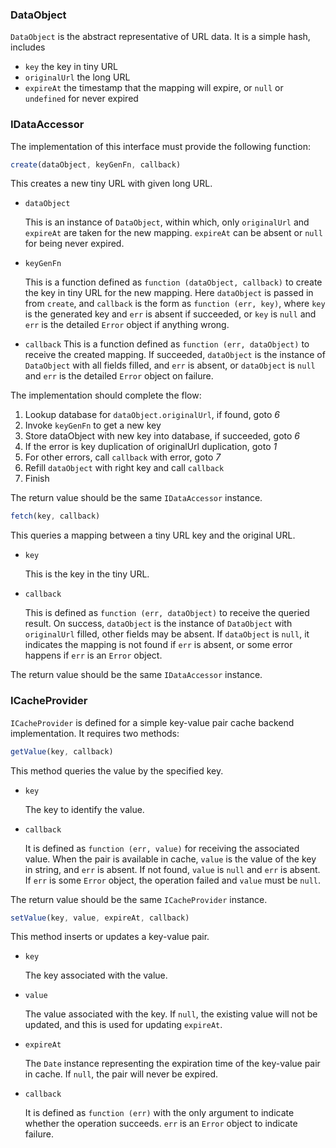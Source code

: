 ### DataObject
`DataObject` is the abstract representative of URL data. It is a simple hash, includes

* `key` the key in tiny URL
* `originalUrl` the long URL
* `expireAt` the timestamp that the mapping will expire, or `null` or `undefined` for never expired

### IDataAccessor
The implementation of this interface must provide the following function:

```javascript
create(dataObject, keyGenFn, callback)
```
This creates a new tiny URL with given long URL.

* `dataObject` 

    This is an instance of `DataObject`, within which, only `originalUrl` and `expireAt` are taken for the new mapping.
    `expireAt` can be absent or `null` for being never expired.

* `keyGenFn` 

    This is a function defined as `function (dataObject, callback)` to create the key in tiny URL for the new mapping.
    Here `dataObject` is passed in from `create`, and `callback` is the form as `function (err, key)`,
    where `key` is the generated key and `err` is absent if succeeded, or `key` is `null` and `err` is the detailed `Error` object if anything wrong.

* `callback` 
    This is a function defined as `function (err, dataObject)` to receive the created mapping.
    If succeeded, `dataObject` is the instance of `DataObject` with all fields filled, and `err` is absent, or `dataObject` is `null` and `err` is the detailed `Error` object on failure.

The implementation should complete the flow:
1. Lookup database for `dataObject.originalUrl`, if found, goto _6_
2. Invoke `keyGenFn` to get a new key
3. Store dataObject with new key into database, if succeeded, goto _6_
4. If the error is key duplication of originalUrl duplication, goto _1_
5. For other errors, call `callback` with error, goto _7_
6. Refill `dataObject` with right key and call `callback`
7. Finish

The return value should be the same `IDataAccessor` instance.

```javascript
fetch(key, callback)
```
This queries a mapping between a tiny URL key and the original URL.

* `key`

    This is the key in the tiny URL.

* `callback`

    This is defined as `function (err, dataObject)` to receive the queried result.
    On success, `dataObject` is the instance of `DataObject` with `originalUrl` filled, other fields may be absent.
    If `dataObject` is `null`, it indicates the mapping is not found if `err` is absent, or some error happens if `err` is an `Error` object.

The return value should be the same `IDataAccessor` instance.

### ICacheProvider
`ICacheProvider` is defined for a simple key-value pair cache backend implementation. It requires two methods:

```javascript
getValue(key, callback)
```
This method queries the value by the specified key.

* `key`

   The key to identify the value.

* `callback`

    It is defined as `function (err, value)` for receiving the associated value.
    When the pair is available in cache, `value` is the value of the key in string, and `err` is absent.
    If not found, `value` is `null` and `err` is absent. If `err` is some `Error` object, the operation failed and `value` must be `null`.

The return value should be the same `ICacheProvider` instance.

```javascript
setValue(key, value, expireAt, callback)
```
This method inserts or updates a key-value pair.

* `key`

    The key associated with the value.

* `value`

    The value associated with the key. If `null`, the existing value will not be updated, and this is used for updating `expireAt`.

* `expireAt`

    The `Date` instance representing the expiration time of the key-value pair in cache.
    If `null`, the pair will never be expired.

* `callback`

    It is defined as `function (err)` with the only argument to indicate whether the operation succeeds.
    `err` is an `Error` object to indicate failure.